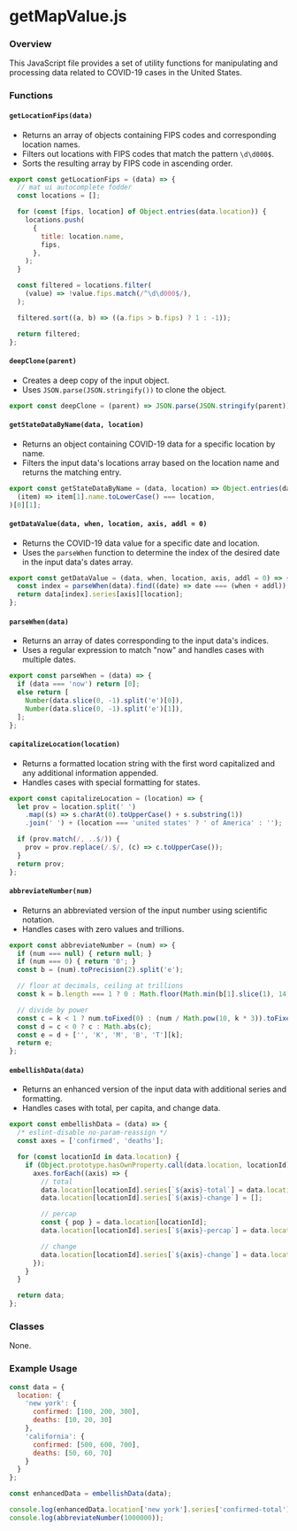 **getMapValue.js**
================

### Overview

This JavaScript file provides a set of utility functions for manipulating and processing data related to COVID-19 cases in the United States.

### Functions

#### `getLocationFips(data)`

*   Returns an array of objects containing FIPS codes and corresponding location names.
*   Filters out locations with FIPS codes that match the pattern `\d\d000$`.
*   Sorts the resulting array by FIPS code in ascending order.

```javascript
export const getLocationFips = (data) => {
  // mat ui autocomplete fodder
  const locations = [];

  for (const [fips, location] of Object.entries(data.location)) {
    locations.push(
      {
        title: location.name,
        fips,
      },
    );
  }

  const filtered = locations.filter(
    (value) => !value.fips.match(/^\d\d000$/),
  );

  filtered.sort((a, b) => ((a.fips > b.fips) ? 1 : -1));

  return filtered;
};
```

#### `deepClone(parent)`

*   Creates a deep copy of the input object.
*   Uses `JSON.parse(JSON.stringify())` to clone the object.

```javascript
export const deepClone = (parent) => JSON.parse(JSON.stringify(parent));
```

#### `getStateDataByName(data, location)`

*   Returns an object containing COVID-19 data for a specific location by name.
*   Filters the input data's locations array based on the location name and returns the matching entry.

```javascript
export const getStateDataByName = (data, location) => Object.entries(data.location).filter(
  (item) => item[1].name.toLowerCase() === location,
)[0][1];
```

#### `getDataValue(data, when, location, axis, addl = 0)`

*   Returns the COVID-19 data value for a specific date and location.
*   Uses the `parseWhen` function to determine the index of the desired date in the input data's dates array.

```javascript
export const getDataValue = (data, when, location, axis, addl = 0) => {
  const index = parseWhen(data).find((date) => date === (when + addl));
  return data[index].series[axis][location];
};
```

#### `parseWhen(data)`

*   Returns an array of dates corresponding to the input data's indices.
*   Uses a regular expression to match "now" and handles cases with multiple dates.

```javascript
export const parseWhen = (data) => {
  if (data === 'now') return [0];
  else return [
    Number(data.slice(0, -1).split('e')[0]),
    Number(data.slice(0, -1).split('e')[1]),
  ];
};
```

#### `capitalizeLocation(location)`

*   Returns a formatted location string with the first word capitalized and any additional information appended.
*   Handles cases with special formatting for states.

```javascript
export const capitalizeLocation = (location) => {
  let prov = location.split(' ')
    .map((s) => s.charAt(0).toUpperCase() + s.substring(1))
    .join(' ') + (location === 'united states' ? ' of America' : '');

  if (prov.match(/, ..$/)) {
    prov = prov.replace(/.$/, (c) => c.toUpperCase());
  }
  return prov;
};
```

#### `abbreviateNumber(num)`

*   Returns an abbreviated version of the input number using scientific notation.
*   Handles cases with zero values and trillions.

```javascript
export const abbreviateNumber = (num) => {
  if (num === null) { return null; }
  if (num === 0) { return '0'; }
  const b = (num).toPrecision(2).split('e');

  // floor at decimals, ceiling at trillions
  const k = b.length === 1 ? 0 : Math.floor(Math.min(b[1].slice(1), 14) / 3);

  // divide by power
  const c = k < 1 ? num.toFixed(0) : (num / Math.pow(10, k * 3)).toFixed(1);
  const d = c < 0 ? c : Math.abs(c);
  const e = d + ['', 'K', 'M', 'B', 'T'][k];
  return e;
};
```

#### `embellishData(data)`

*   Returns an enhanced version of the input data with additional series and formatting.
*   Handles cases with total, per capita, and change data.

```javascript
export const embellishData = (data) => {
  /* eslint-disable no-param-reassign */
  const axes = ['confirmed', 'deaths'];

  for (const locationId in data.location) {
    if (Object.prototype.hasOwnProperty.call(data.location, locationId)) {
      axes.forEach((axis) => {
        // total
        data.location[locationId].series[`${axis}-total`] = data.location[locationId].series[axis];
        data.location[locationId].series[`${axis}-change`] = [];

        // percap
        const { pop } = data.location[locationId];
        data.location[locationId].series[`${axis}-percap`] = data.location[locationId].series[axis].map((count) => (count / pop) * 1000);

        // change
        data.location[locationId].series[`${axis}-change`] = data.location[locationId].series[axis].map((count, index) => (index === 0 ? 0 : count - data.location[locationId].series[axis][index - 1]));
      });
    }
  }

  return data;
};
```

### Classes

None.

### Example Usage

```javascript
const data = {
  location: {
    'new york': {
      confirmed: [100, 200, 300],
      deaths: [10, 20, 30]
    },
    'california': {
      confirmed: [500, 600, 700],
      deaths: [50, 60, 70]
    }
  }
};

const enhancedData = embellishData(data);

console.log(enhancedData.location['new york'].series['confirmed-total']);
console.log(abbreviateNumber(1000000));
```